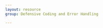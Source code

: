 ```yaml
---
layout: resource
group: Defensive Coding and Error Handling

---
```

<!-- General resources go here -->

<!-- #### Core -->

<!-- #### Intermediate -->

<!-- #### Advanced -->

<!-- #### Jedi -->

